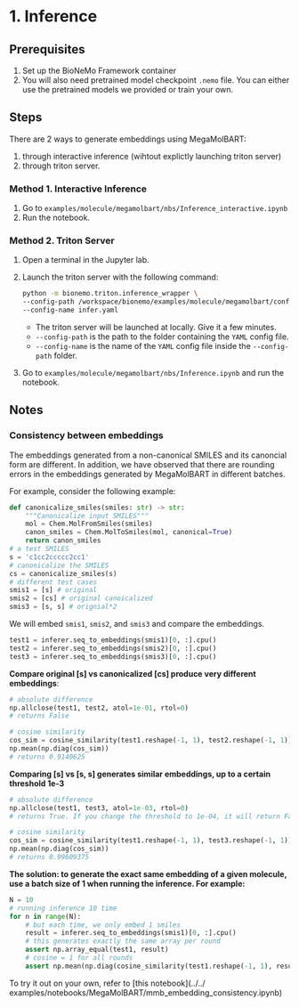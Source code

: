 # 1. Inference

## Prerequisites

1. Set up the BioNeMo Framework container
2. You will also need pretrained model checkpoint `.nemo` file. You can either use the pretrained models we provided or train your own.

## Steps

There are 2 ways to generate embeddings using MegaMolBART:

1. through interactive inference (wihtout explictly launching triton server)
2. through triton server.

### Method 1. Interactive Inference

1. Go to `examples/molecule/megamolbart/nbs/Inference_interactive.ipynb`
2. Run the notebook.

### Method 2. Triton Server

1. Open a terminal in the Jupyter lab.
2.  Launch the triton server with the following command:

    ```bash
    python -m bionemo.triton.inference_wrapper \
    --config-path /workspace/bionemo/examples/molecule/megamolbart/conf \
    --config-name infer.yaml
    ```

    * The triton server will be launched at locally. Give it a few minutes.
    * `--config-path` is the path to the folder containing the `YAML` config file.
    * `--config-name` is the name of the `YAML` config file inside the `--config-path` folder.
3. Go to `examples/molecule/megamolbart/nbs/Inference.ipynb` and run the notebook.

## Notes

### Consistency between embeddings

The embeddings generated from a non-canonical SMILES and its canoncial form are different. In addition, we have observed that there are rounding errors in the embeddings generated by MegaMolBART in different batches.

For example, consider the following example:

```python
def canonicalize_smiles(smiles: str) -> str:
    """Canonicalize input SMILES"""
    mol = Chem.MolFromSmiles(smiles)
    canon_smiles = Chem.MolToSmiles(mol, canonical=True)
    return canon_smiles
# a test SMILES
s = 'c1cc2ccccc2cc1'
# canonicalize the SMILES
cs = canonicalize_smiles(s)
# different test cases
smis1 = [s] # original
smis2 = [cs] # original canoicalized
smis3 = [s, s] # orignial*2
```

We will embed `smis1`, `smis2`, and `smis3` and compare the embeddings.

```python
test1 = inferer.seq_to_embeddings(smis1)[0, :].cpu()
test2 = inferer.seq_to_embeddings(smis2)[0, :].cpu()
test3 = inferer.seq_to_embeddings(smis3)[0, :].cpu()
```

**Compare original \[s] vs canonicalized \[cs] produce very different embeddings**:

```python
# absolute difference
np.allclose(test1, test2, atol=1e-01, rtol=0)
# returns False

# cosine similarity
cos_sim = cosine_similarity(test1.reshape(-1, 1), test2.reshape(-1, 1))
np.mean(np.diag(cos_sim))
# returns 0.9140625
```

**Comparing \[s] vs \[s, s] generates similar embeddings, up to a certain threshold 1e-3**

```python
# absolute difference
np.allclose(test1, test3, atol=1e-03, rtol=0)
# returns True. If you change the threshold to 1e-04, it will return False.

# cosine similarity
cos_sim = cosine_similarity(test1.reshape(-1, 1), test3.reshape(-1, 1))
np.mean(np.diag(cos_sim))
# returns 0.99609375
```

**The solution: to generate the exact same embedding of a given molecule, use a batch size of 1 when running the inference. For example:**

```python
N = 10
# running inference 10 time
for n in range(N): 
	# but each time, we only embed 1 smiles
    result = inferer.seq_to_embeddings(smis1)[0, :].cpu()
    # this generates exactly the same array per round
    assert np.array_equal(test1, result)
    # cosine = 1 for all rounds
    assert np.mean(np.diag(cosine_similarity(test1.reshape(-1, 1), result.reshape(-1, 1)))) == 1
```

To try it out on your own, refer to [this notebook](../../ examples/notebooks/MegaMolBART/mmb\_embedding\_consistency.ipynb)
